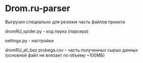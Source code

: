 # Drom.ru-parser
Выгрузил специально для резюме часть файлов проекта

dromRU_spider.py - код паука (парсера)

settings.py - настройки

dromRU_all_bez probega.csv - часть полученных сырых данных (основной файл не влезает по объему ~100МБ)

